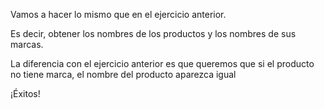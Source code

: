 Vamos a hacer lo mismo que en el ejercicio anterior.

Es decir, obtener los nombres de los productos y los nombres de sus marcas.

La diferencia con el ejercicio anterior es que queremos que si el producto no tiene marca, el nombre del producto aparezca igual

¡Éxitos!